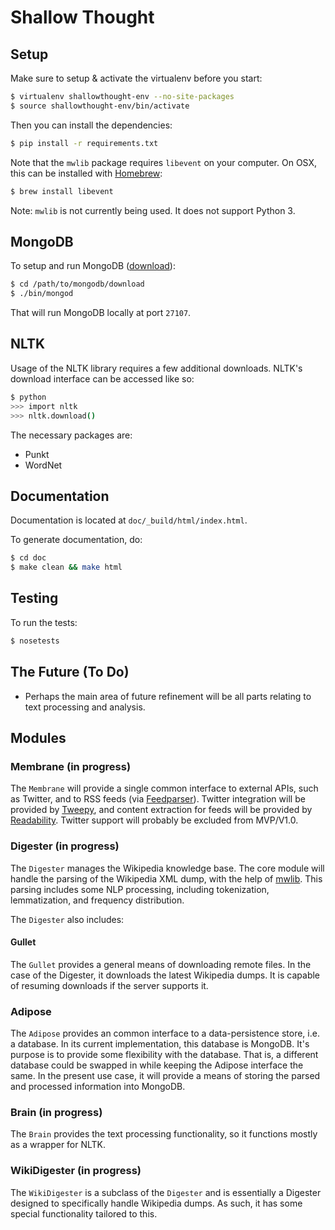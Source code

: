 Shallow Thought
===============

## Setup
Make sure to setup & activate the virtualenv before you start:
```bash
$ virtualenv shallowthought-env --no-site-packages
$ source shallowthought-env/bin/activate
```

Then you can install the dependencies:
```bash
$ pip install -r requirements.txt
```

Note that the `mwlib` package requires `libevent` on your computer.
On OSX, this can be installed with [Homebrew](http://brew.sh/):
```bash
$ brew install libevent
```
Note: `mwlib` is not currently being used. It does not support Python 3.

## MongoDB
To setup and run MongoDB ([download](http://www.mongodb.org/downloads)):
```bash
$ cd /path/to/mongodb/download
$ ./bin/mongod
```
That will run MongoDB locally at port `27107`.

## NLTK
Usage of the NLTK library requires a few additional downloads. NLTK's
download interface can be accessed like so:

```bash
$ python
>>> import nltk
>>> nltk.download()
```

The necessary packages are:
* Punkt
* WordNet


## Documentation
Documentation is located at `doc/_build/html/index.html`.

To generate documentation, do:
```bash
$ cd doc
$ make clean && make html
```

## Testing
To run the tests:
```bash
$ nosetests
```

## The Future (To Do)
* Perhaps the main area of future refinement will be all parts relating
to text processing and analysis.

## Modules
### Membrane (in progress)
The `Membrane` will provide a single common interface to external APIs, such as
Twitter, and to RSS feeds (via
        [Feedparser](http://pythonhosted.org/feedparser/introduction.html)).
Twitter integration will be provided by
[Tweepy](https://github.com/tweepy/tweepy), and content extraction for
feeds will be provided by
[Readability](https://github.com/buriy/python-readability). Twitter
support will probably be excluded from MVP/V1.0.

### Digester (in progress)
The `Digester` manages the Wikipedia knowledge base. The core module
will handle the parsing of the Wikipedia XML dump, with the help of
[mwlib](https://github.com/pediapress/mwlib). This parsing includes some
NLP processing, including tokenization, lemmatization, and frequency
distribution.

The `Digester` also includes:

#### Gullet
The `Gullet` provides a general means of downloading remote files. In
the case of the Digester, it downloads the latest Wikipedia dumps. It is
capable of resuming downloads if the server supports it.

### Adipose
The `Adipose` provides an common interface to a data-persistence store, i.e. a
database. In its current implementation, this database is MongoDB. It's
purpose is to provide some flexibility with the database. That is, a
different database could be swapped in while keeping the Adipose
interface the same. In the present use case, it will provide a means
of storing the parsed and processed information into MongoDB.

### Brain (in progress)
The `Brain` provides the text processing functionality, so it functions
mostly as a wrapper for NLTK.

### WikiDigester (in progress)
The `WikiDigester` is a subclass of the `Digester` and is essentially a
Digester designed to specifically handle Wikipedia dumps. As such, it
has some special functionality tailored to this.


